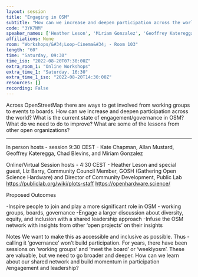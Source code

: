 ```yaml
---
layout: session
title: "Engaging in OSM"
subtitle: "How can we increase and deepen participation across the world?"
code: "3YK7NM"
speaker_names: ['Heather Leson', 'Miriam Gonzalez', 'Geoffrey Kateregga', 'Chad Blevins', 'Kate Chapman', 'Allan Mustard', 'Liz Barry']
affiliations: None
room: "Workshops/&#34;Loop-Cinema&#34; - Room 103"
length: "60"
time: "Saturday, 09:30"
time_iso: "2022-08-20T07:30:00Z"
extra_room_1: "Online Workshops"
extra_time_1: "Saturday, 16:30"
extra_time_1_iso: "2022-08-20T14:30:00Z"
resources: []
recording: False
---
```


Across OpenStreetMap there are ways to get involved from working groups to events to boards. How can we increase and deepen participation across the world? What is the current state of engagement/governance in OSM? What do we need to do to improve? What are some of the lessons from other open organizations?

<hr>

In person hosts - session 9:30 CEST - Kate Chapman, Allan Mustard, Geoffrey Kateregga, Chad Blevins, and Miriam Gonzalez

Online/Virtual Session hosts - 4:30 CEST - Heather Leson and special guest, Liz Barry, Community Council Member, GOSH (Gathering Open Science Hardware) and 
Director of Community Development, Public Lab 
https://publiclab.org/wiki/plots-staff
https://openhardware.science/

Proposed Outcomes
 
-Inspire people to join and play a more significant role in OSM - working groups, boards, governance
-Engage a larger discussion about diversity, equity, and inclusion with a shared leadership approach 
-Infuse the OSM network with insights from other ‘open projects’ on their insights
 
Notes
We want to make this as accessible and inclusive as possible. Thus - calling it ‘governance’ won’t build participation. For years, there have been sessions on ‘working groups’ and ‘meet the board’ or ‘weeklyosm’. These are valuable, but we need to go broader and deeper. 
How can we learn about our shared network and build momentum in participation /engagement and leadership?

